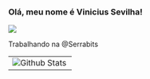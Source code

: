 
### Olá, meu nome é Vinicius Sevilha!

<img src="https://img.shields.io/static/v1?label=Overview&message=sevilha&color=f8efd4&style=for-the-badge&logo=GitHub">

<p>Trabalhando na @Serrabits<br/></p>

<table>
  <tr>
    <td>
      <img
        align="left"
        src="https://github-readme-stats.vercel.app/api/top-langs/?username=sevilha&show_icons=true&title_color=783c00&text_color=af552e&icon_color=783c00&bg_color=f8efd4&cache_seconds=2300&hide_border=false&include_all_commits=true&count_private=true&layout=compact"
        alt="Github Stats"
      />
    </td>
  </tr>
</table>
